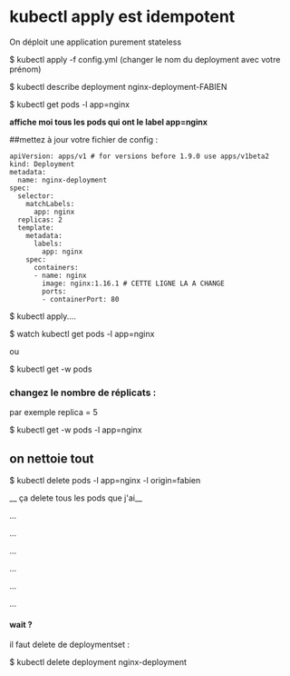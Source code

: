 # kubectl apply est idempotent

On déploit une application purement stateless

$ kubectl apply -f config.yml (changer le nom du deployment avec votre prénom)

 $ kubectl describe deployment nginx-deployment-FABIEN
 
 
$  kubectl get pods -l app=nginx
 
 __affiche moi tous les pods qui ont le label app=nginx__
 
 
 ##mettez à jour votre fichier de config : 
 
    apiVersion: apps/v1 # for versions before 1.9.0 use apps/v1beta2
    kind: Deployment
    metadata:
      name: nginx-deployment
    spec:
      selector:
        matchLabels:
          app: nginx
      replicas: 2
      template:
        metadata:
          labels:
            app: nginx
        spec:
          containers:
          - name: nginx
            image: nginx:1.16.1 # CETTE LIGNE LA A CHANGE
            ports:
            - containerPort: 80

 $ kubectl apply....
 
 $ watch kubectl get pods -l app=nginx
 
 ou 
 
 $ kubectl get -w pods
 
 
 ### changez le nombre de réplicats :
 
 
 par exemple replica = 5
 
 $  kubectl get -w pods -l app=nginx
 
 ## on nettoie tout 
 
 
 $ kubectl delete pods -l app=nginx -l origin=fabien
 
 __ ça delete tous les pods que j'ai__
 
 
...


...


...


...


...

...

#### wait ?


il faut delete de deploymentset : 

$ kubectl delete deployment nginx-deployment
 
 
 
